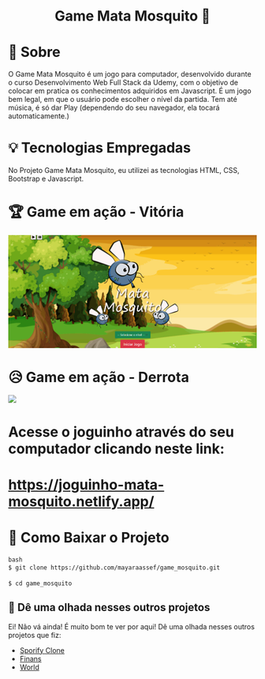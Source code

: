 <h1 align="center">
    Game Mata Mosquito 🦟 

</h1>

# 🧐 Sobre

O Game Mata Mosquito é um jogo para computador, desenvolvido durante o curso Desenvolvimento Web Full Stack da Udemy, com o objetivo de colocar em pratica os conhecimentos adquiridos em Javascript. É um jogo bem legal, em que o usuário pode escolher o nível da partida. Tem até música, é só dar Play (dependendo do seu navegador, ela tocará automaticamente.)

# 💡 Tecnologias Empregadas
No Projeto Game Mata Mosquito, eu utilizei as tecnologias HTML, CSS, Bootstrap e Javascript.

# 🏆 Game em ação - Vitória

<img src="imagens/vitoria.gif">

# 😥 Game em ação - Derrota

<img src="imagens/gameover.gif">

# Acesse o joguinho através do seu computador clicando neste link:
# https://joguinho-mata-mosquito.netlify.app/


# 📁 Como Baixar o Projeto

```
bash
$ git clone https://github.com/mayaraassef/game_mosquito.git

$ cd game_mosquito

```
## 👀 Dê uma olhada nesses outros projetos
Ei! Não vá ainda! É muito bom te ver por aqui! Dê uma olhada nesses outros projetos que fiz:

- [Sporify Clone](https://github.com/mayaraassef/spotify-clone)
- [Finans](https://github.com/mayaraassef/finans)
- [World](https://github.com/mayaraassef/World-)












